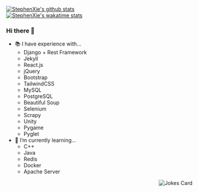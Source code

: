 [![StephenXie's github stats](https://github-readme-stats.vercel.app/api?username=StephenXie&count_private=true&theme=radical&show_icons=true)](https://www.stephenxie.com/)  
[![StephenXie's wakatime stats](https://github-readme-stats.vercel.app/api/wakatime?username=StephenXie&count_private=true&theme=radical&show_icons=true)](https://wakatime.com/@StephenXie)
### Hi there 👋

<!-- - 🔭 I’m currently working on...
  - [A website](https://www.stephenxie.com/).
  - [Another one](https://dev.stephenxie.com/).
  - [And another one] 
  - Competitive programming
  - Scrapers
  - Typing App
  - Other fun projects -->
- 📚 I have experience with...
  - Django + Rest Framework
  - Jekyll
  - React.js
  - jQuery
  - Bootstrap
  - TailwindCSS
  - MySQL
  - PostgreSQL
  - Beautiful Soup 
  - Selenium
  - Scrapy
  - Unity
  - Pygame
  - Pyglet
- 🌱 I’m currently learning...
  - C++
  - Java
  - Redis
  - Docker
  - Apache Server
<!-- - 💬 Ask me about anything [here](https://github.com/StephenXie/StephenXie/issues) -->
<div style="text-align: right"><img src="https://readme-jokes.vercel.app/api" alt="Jokes Card" /></div>
